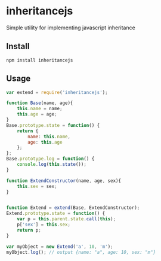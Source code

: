 inheritancejs
========

Simple utility for implementing javascript inheritance

## Install


`npm install inheritancejs`


## Usage

```javascript
var extend = require('inheritancejs');

function Base(name, age){
    this.name = name;
    this.age = age;
}
Base.prototype.state = function() {
    return {
        name: this.name,
        age: this.age
    };
};
Base.prototype.log = function() {
    console.log(this.state());
}

function ExtendConstructor(name, age, sex){
    this.sex = sex;
}


function Extend = extend(Base, ExtendConstructor);
Extend.prototype.state = function() {
    var p = this.parent.state.call(this);
    p['sex'] = this.sex;
    return p;
}

var myObject = new Extend('a', 10, 'm');
myObject.log(); // output {name: "a", age: 10, sex: "m"}


```


